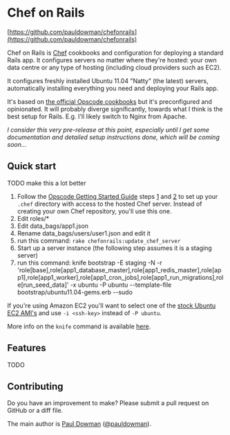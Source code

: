 Chef on Rails
=============

[https://github.com/pauldowman/chefonrails](https://github.com/pauldowman/chefonrails)

Chef on Rails is [Chef](http://www.opscode.com/chef/) cookbooks and
configuration for deploying a standard Rails app. It configures servers no
matter where they're hosted: your own data centre or any type of hosting
(including cloud providers such as EC2).

It configures freshly installed Ubuntu 11.04 "Natty" (the latest) servers,
automatically installing everything you need and deploying your Rails app.

It's based on [the official Opscode
cookbooks](https://github.com/opscode/cookbooks) but it's preconfigured and
opinionated. It will probably diverge significantly, towards what I think is
the best setup for Rails. E.g. I'll likely switch to Nginx from Apache.

_I consider this very pre-release at this point, especially until I get some
documentation and detailed setup instructions done, which will be coming
soon..._


Quick start
-----------

TODO make this a lot better

1. Follow the [Opscode Getting Started Guide](http://help.opscode.com/kb/start) steps [1](http://help.opscode.com/kb/start/1-system-requirements-dependencies) and [2](http://help.opscode.com/kb/start/2-setting-up-your-user-environment) to set up your `.chef` directory with access to the hosted Chef server. Instead of creating your own Chef repository, you'll use this one.
1. Edit roles/*
1. Edit data_bags/app1.json
1. Rename data_bags/users/user1.json and edit it
1. run this command: `rake chefonrails:update_chef_server`
1. Start up a server instance (the following step assumes it is a staging server)
1. run this command: knife bootstrap <server hostname> -E staging -N <node name> -r 'role[base],role[app1_database_master],role[app1_redis_master],role[app1],role[app1_worker],role[app1_cron_jobs],role[app1_run_migrations],role[run_seed_data]' -x ubuntu -P ubuntu --template-file bootstrap/ubuntu11.04-gems.erb --sudo

If you're using Amazon EC2 you'll want to select one of the [stock Ubuntu EC2
AMI's](http://uec-images.ubuntu.com/releases/11.04/release/) and use `-i <ssh-key>` instead of `-P ubuntu`.

More info on the `knife` command is available [here](http://help.opscode.com/kb/knife/knife-bootstrap).


Features
--------

TODO


Contributing
------------

Do you have an improvement to make? Please submit a pull request on GitHub or a
diff file.

The main author is [Paul Dowman](http://pauldowman.com/about) ([@pauldowman](http://twitter.com/pauldowman)).


